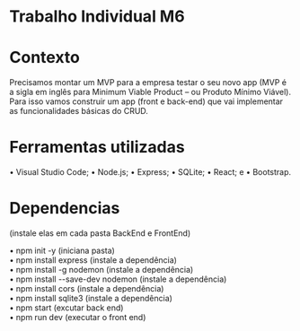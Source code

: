  # Trabalho Individual M6

 # Contexto
 
Precisamos montar um MVP para a empresa testar o seu novo app (MVP é a
sigla em inglês para Minimum Viable Product – ou Produto Mínimo Viável).
Para isso vamos construir um app (front e back-end) que vai implementar as
funcionalidades básicas do CRUD.

 # Ferramentas utilizadas
 
• Visual Studio Code;
• Node.js;
• Express;
• SQLite;
• React; e
• Bootstrap.
 
 # Dependencias 
 
 (instale elas em cada pasta BackEnd e FrontEnd)
 
• npm init -y (iniciana pasta) </br>
• npm install express (instale a dependência) </br>
• npm install -g nodemon (instale a dependência) </br>
• npm install --save-dev nodemon (instale a dependência) </br>
• npm install cors (instale a dependência) </br>
• npm install sqlite3 (instale a dependência) </br>
• npm start (excutar back end) </br> 
• npm run dev (executar o front end) </br>
